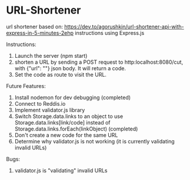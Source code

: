 # URL-Shortener

url shortener based on: https://dev.to/agorushkin/url-shortener-api-with-express-in-5-minutes-2ehp instructions using Express.js

Instructions:

1. Launch the server (npm start)
2. shorten a URL by sending a POST request to http:localhost:8080/cut, with {"url": "<Your URL>"} json body. It will return a code.
3. Set the code as route to visit the URL.

Future Features:

1. Install nodemon for dev debugging (completed)
2. Connect to Reddis.io
3. Implement validator.js library
4. Switch Storage.data.links to an object to use Storage.data.links[link/code] instead of Storage.data.links.forEach(linkObject) (completed)
5. Don't create a new code for the same URL
6. Determine why validator.js is not working (it is currently validating invalid URLs)

Bugs:

1. validator.js is "validating" invalid URLs
